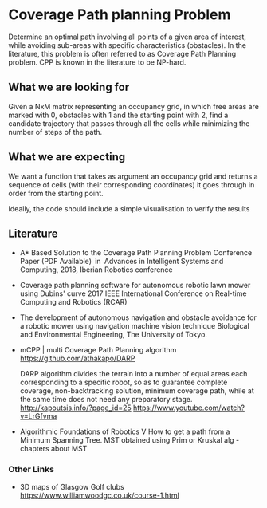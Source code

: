 # Coverage Path planning Problem

Determine an optimal path involving all points of a given area of interest, while avoiding sub-areas with specific characteristics (obstacles). In the literature, this problem is often referred to as Coverage Path Planning problem. CPP is known in the literature to be NP-hard.



## What we are looking for

Given a NxM matrix representing an occupancy grid, in which free areas are marked with 0, obstacles with 1 and the starting point with 2, find a candidate trajectory that passes through all the cells while minimizing the number of steps of the path.

## What we are expecting

We want a function that takes as argument an occupancy grid and returns a sequence of cells (with their corresponding coordinates) it goes through in order from the starting point.

Ideally, the code should include a simple visualisation to verify the results


## Literature

* A* Based Solution to the Coverage Path Planning Problem
Conference Paper (PDF Available) in Advances in Intelligent Systems and Computing, 2018, Iberian Robotics conference

* Coverage path planning software for autonomous robotic lawn mower using Dubins' curve
 2017 IEEE International Conference on Real-time Computing and Robotics (RCAR)

* The development of autonomous navigation and obstacle avoidance for a robotic mower using navigation machine vision technique
Biological and Environmental Engineering, The University of Tokyo.

* mCPP | multi Coverage Path Planning algorithm
https://github.com/athakapo/DARP

  DARP algorithm divides the terrain into a number of equal areas each corresponding to a specific robot, so as to guarantee complete coverage, non-backtracking solution, minimum coverage path, while at the same time does not need any preparatory stage.
http://kapoutsis.info/?page_id=25
https://www.youtube.com/watch?v=LrGfvma

* Algorithmic Foundations of Robotics V
How to get a path from a Minimum Spanning Tree. MST obtained using Prim or Kruskal alg - chapters about MST

### Other Links

* 3D maps of Glasgow Golf clubs 
https://www.williamwoodgc.co.uk/course-1.html
